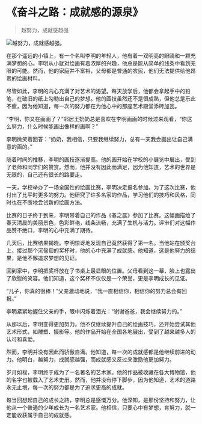 # 《奋斗之路：成就感的源泉》
> 越努力，成就感越强


![越努力，成就感越强。](/images/95c3828e6fe34edeae87986aa212e796.jpg)

在那个遥远的小镇上，有一个名叫李明的年轻人，他有着一双明亮的眼睛和一颗充满梦想的心。李明从小就对绘画有着浓厚的兴趣，他总是能从简单的线条中看到无限的可能。然而，他的家庭并不富裕，父母都是普通的农民，他们无法提供给他昂贵的绘画材料。

尽管如此，李明的内心充满了对艺术的渴望。每天放学后，他都会拿起手中的铅笔，在破旧的纸上勾勒出自己的梦想。他的画技虽然还不是很成熟，但他总是乐此不疲，因为他知道，每一次的努力都在为他心中的那座艺术殿堂添砖加瓦。

“李明，你又在画画了？”邻居王奶奶总是喜欢在李明画画的时候过来观看，“你这么努力，什么时候能画出像样的画啊？”

李明微笑着回答：“奶奶，我相信，只要我继续努力，总有一天我会画出让自己满意的画的。”

随着时间的推移，李明的画技逐渐提高。他的画开始在学校的小展览中展出，受到了老师和同学们的赞赏。然而，他并没有因此而满足，因为他知道，艺术的世界是无限的，自己还有很长的路要走。

一天，学校举办了一场全国性的绘画比赛，李明决定报名参加。为了这次比赛，他付出了比平时更多的努力。他研究了许多名家的作品，学习他们的技巧和风格，同时也在不断地尝试新的绘画方法。

比赛的日子终于到来，李明带着自己的作品《春之晨》参加了比赛。这幅画描绘了春天清晨的美丽景色，色彩鲜艳，线条流畅，充满了生机与活力。评审们对这幅作品赞不绝口，李明的心中充满了期待。

几天后，比赛结果揭晓。李明惊讶地发现自己竟然获得了第一名。当他站在颁奖台上，接过那个沉甸甸的奖杯时，他的心中充满了成就感。他知道，这是他努力的结果，是他不懈追求梦想的见证。

回到家中，李明把奖杯放在了书桌上最显眼的位置。父母看到这一幕，脸上也露出了欣慰的笑容。他们知道，这个奖杯不仅仅是一个荣誉，更是李明成长的见证。

“儿子，你真的很棒！”父亲激动地说，“我一直相信你，相信你的努力总会有回报。”

李明紧紧地握住父亲的手，眼中闪烁着泪光：“谢谢爸爸，我会继续努力的。”

从那以后，李明变得更加努力。他不仅继续提升自己的绘画技巧，还开始尝试其他艺术形式，如雕塑、摄影等。他的作品开始在全国各地展出，受到了越来越多人的认可和喜爱。

然而，李明并没有因此而骄傲自满。他知道，每一次的成就感都是他继续前进的动力。他明白，越努力，成就感越强，而成就感又反过来激励他更加努力。

岁月如梭，李明终于成为了一名著名的艺术家。他的作品被收藏在各大博物馆，他的名字也被载入了艺术史册。然而，他并没有停下脚步，因为他知道，艺术的道路永无止境，每一次的努力都是为了追求更高的成就。

每当回想起自己的成长之路，李明总是感慨万分。他深知，是那份坚持和努力，让他从一个普通的少年成长为一名艺术家。他相信，只要心中有梦想，肯努力，就一定能收获属于自己的成就感。